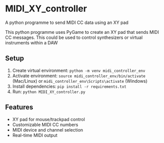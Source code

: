 # MIDI_XY_controller
A python programme to send MIDI CC data using an XY pad

This python programme uses PyGame to create an XY pad that sends MIDI CC messages. This could be used to control synthesizers or virtual instruments within a DAW

## Setup
1. Create virtual environment: `python -m venv midi_controller_env`
2. Activate environment: `source midi_controller_env/bin/activate` (Mac/Linux) or `midi_controller_env\Scripts\activate` (Windows)
3. Install dependencies: `pip install -r requirements.txt`
4. Run: `python MIDI_XY_controller.py`

## Features
- XY pad for mouse/trackpad control
- Customizable MIDI CC numbers
- MIDI device and channel selection
- Real-time MIDI output
